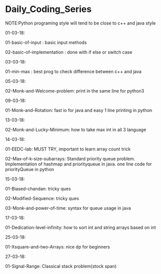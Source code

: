 # Daily_Coding_Series
NOTE:Python programing style will tend to be close to c++ and java style

01-03-18:

01-basic-of-input		   : basic input methods	

02-basic-of-implementation : done with if else or switch case

03-03-18:

01-min-max : best prog to check difference between c++ and java

05-03-18:

02-Monk-and-Welcome-problem: print in the same line for python3

09-03-18:

01-Monk-and-Rotation: fast io for java and easy 1 line printing in python

13-03-18:

02-Monk-and-Lucky-Minimum: how to take max int in all 3 language

14-03-18:

01-EEDC-lab: MUST TRY, important to learn array count trick 

02-Max-of-k-size-subarrays: Standard priority queue problem. Implementation of hashmap and priorityqueue in java. one line code for priorityQueue in python

15-03-18:

01-Biased-chandan: tricky ques 

02-Modified-Sequence: tricky ques

03-Monk-and-power-of-time: syntax for queue usage in java

17-03-18:

01-Dedication-level-infinity: how to sort int and string arrays based on int

25-03-18:

01-Xsquare-and-two-Arrays: nice dp for beginners

27-03-18:

01-Signal-Range: Classical stack problem(stock span)
